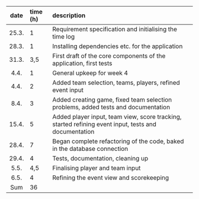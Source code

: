 | date | time (h) | description |
| :----:|:-----| :-----|
| 25.3. | 1 | Requirement specification and initialising the time log |
| 28.3. | 1 | Installing dependencies etc. for the application |
| 31.3. | 3,5 | First draft of the core components of the application, first tests |
| 4.4. | 1 | General upkeep for week 4 |
| 4.4. | 2 | Added team selection, teams, players, refined event input |
| 8.4. | 3 | Added creating game, fixed team selection problems, added tests and documentation |
| 15.4. | 5 | Added player input, team view, score tracking, started refining event input, tests and documentation |
| 28.4. | 7 | Began complete refactoring of the code, baked in the database connection |
| 29.4. | 4 | Tests, documentation, cleaning up |
| 5.5. | 4,5 | Finalising player and team input |
| 6.5. | 4 | Refining the event view and scorekeeping |
| Sum | 36 |
